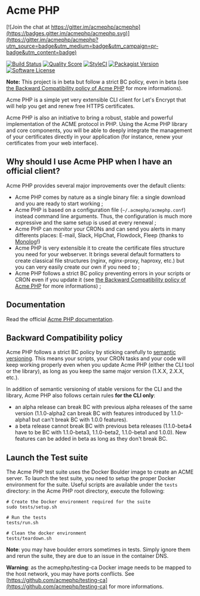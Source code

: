 Acme PHP
========

[![Join the chat at https://gitter.im/acmephp/acmephp](https://badges.gitter.im/acmephp/acmephp.svg)](https://gitter.im/acmephp/acmephp?utm_source=badge&utm_medium=badge&utm_campaign=pr-badge&utm_content=badge)

[![Build Status](https://img.shields.io/travis/acmephp/acmephp/master.svg?style=flat-square)](https://travis-ci.org/acmephp/acmephp)
[![Quality Score](https://img.shields.io/scrutinizer/g/acmephp/acmephp.svg?style=flat-square)](https://scrutinizer-ci.com/g/acmephp/acmephp)
[![StyleCI](https://styleci.io/repos/59910490/shield)](https://styleci.io/repos/59910490)
[![Packagist Version](https://img.shields.io/packagist/v/acmephp/acmephp.svg?style=flat-square)](https://packagist.org/packages/acmephp/acmephp)
[![Software License](https://img.shields.io/badge/license-MIT-brightgreen.svg?style=flat-square)](LICENSE)

**Note:** This project is in beta but follow a strict BC policy, even in beta (see
[the Backward Compatibility policy of Acme PHP](#backward-compatibility-policy) for more informations).

Acme PHP is a simple yet very extensible CLI client for Let's Encrypt that will help
you get and renew free HTTPS certificates.

Acme PHP is also an initiative to bring a robust, stable and powerful implementation
of the ACME protocol in PHP. Using the Acme PHP library and core components, you will be
able to deeply integrate the management of your certificates directly in your application
(for instance, renew your certificates from your web interface).

## Why should I use Acme PHP when I have an official client?

Acme PHP provides several major improvements over the default clients:
-   Acme PHP comes by nature as a single binary file: a single download and you are ready to start working ;
-   Acme PHP is based on a configuration file (`~/.acmephp/acmephp.conf`) instead command line arguments.
    Thus, the configuration is much more expressive and the same setup is used at every renewal ;
-   Acme PHP can monitor your CRONs and can send you alerts in many differents places:
    E-mail, Slack, HipChat, Flowdock, Fleep (thanks to [Monolog](https://github.com/Seldaek/monolog)!)
-   Acme PHP is very extensible it to create the certificate files structure you need for your webserver.
    It brings several default formatters to create classical file structures
    (nginx, nginx-proxy, haproxy, etc.) but you can very easily create our own if you need to ;
-   Acme PHP follows a strict BC policy preventing errors in your scripts or CRON even if you update it (see
    [the Backward Compatibility policy of Acme PHP](#backward-compatibility-policy) for more informations) ;

## Documentation

Read the official [Acme PHP documentation](https://acmephp.github.io).

## Backward Compatibility policy

Acme PHP follows a strict BC policy by sticking carefully to [semantic versioning](http://semver.org). This means 
your scripts, your CRON tasks and your code will keep working properly even when you update Acme PHP (either the CLI
tool or the library), as long as you keep the same major version (1.X.X, 2.X.X, etc.).

In addition of semantic versioning of stable versions for the CLI and the library, Acme PHP also follows
certain rules **for the CLI only**:
-   an alpha release can break BC with previous alpha releases of the same version
    (1.1.0-alpha2 can break BC with features introduced by 1.1.0-alpha1 but can't break BC with 1.0.0 features).
-   a beta release cannot break BC with previous beta releases
    (1.1.0-beta4 have to be BC with 1.1.0-beta3, 1.1.0-beta2, 1.1.0-beta1 and 1.0.0). New features can be added in beta
    as long as they don't break BC.

## Launch the Test suite

The Acme PHP test suite uses the Docker Boulder image to create an ACME server.
To launch the test suite, you need to setup the proper Docker environment for the suite.
Useful scripts are available under the `tests` directory: in the Acme PHP root directory,
execute the following:

```
# Create the Docker environment required for the suite
sudo tests/setup.sh

# Run the tests
tests/run.sh

# Clean the docker environment
tests/teardown.sh
```

**Note**: you may have boulder errors sometimes in tests. Simply ignore them and rerun the suite,
they are due to an issue in the container DNS.

**Warning**: as the acmephp/testing-ca Docker image needs to be mapped to the host network,
you may have ports conflicts. See [https://github.com/acmephp/testing-ca](https://github.com/acmephp/testing-ca)
for more informations.
